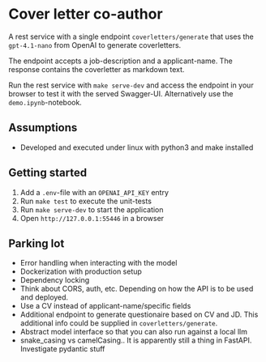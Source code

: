 # Cover letter co-author

A rest service with a single endpoint `coverletters/generate` that uses the `gpt-4.1-nano` from OpenAI to generate coverletters.

The endpoint accepts a job-description and a applicant-name. The response contains the coverletter as markdown text.

Run the rest service with `make serve-dev` and access the endpoint in your browser to test it with the served Swagger-UI. Alternatively use the `demo.ipynb`-notebook.

## Assumptions

- Developed and executed under linux with python3 and make installed

## Getting started

1. Add a `.env`-file with an `OPENAI_API_KEY` entry
1. Run `make test` to execute the unit-tests
1. Run `make serve-dev` to start the application
1. Open `http://127.0.0.1:55446` in a browser


## Parking lot

- Error handling when interacting with the model
- Dockerization with production setup
- Dependency locking
- Think about CORS, auth, etc. Depending on how the API is to be used and deployed.
- Use a CV instead of applicant-name/specific fields
- Additional endpoint to generate questionaire based on CV and JD. This additional info could be supplied in `coverletters/generate`.
- Abstract model interface so that you can also run against a local llm
- snake_casing vs camelCasing.. It is apparently still a thing in FastAPI. Investigate pydantic stuff
